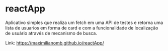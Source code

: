 # reactApp
Aplicativo simples que realiza um fetch em uma API de testes e retorna uma lista de usuarios em forma de card e com a funcionalidade de localização de usuário através de mecanismo de busca.

Link: https://maximilianomb.github.io/reactApp/
